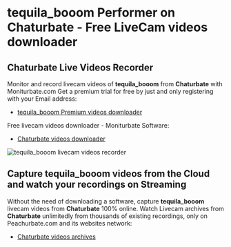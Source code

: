 # tequila_booom Performer on Chaturbate - Free LiveCam videos downloader

## Chaturbate Live Videos Recorder

Monitor and record livecam videos of **tequila_booom** from **Chaturbate** with Moniturbate.com
Get a premium trial for free by just and only registering with your Email address:
* [tequila_booom Premium videos downloader](https://moniturbate.com/request-demo-licence-key.html)

Free livecam videos downloader - Moniturbate Software:
* [Chaturbate videos downloader](https://moniturbate.com/moniturbate-download-software.html)

![tequila_booom livecam videos recorder](https://peachurnet.com/templates/moniturbate-software.png)


## Capture tequila_booom videos from the Cloud and watch your recordings on Streaming

Without the need of downloading a software, capture **tequila_booom** livecam videos from **Chaturbate** 100% online.
Watch Livecam archives from **Chaturbate** unlimitedly from thousands of existing recordings, only on Peachurbate.com and its websites network:
* [Chaturbate videos archives](https://peachurnet.com/)